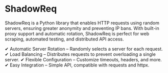 # ShadowReq
ShadowReq is a Python library that enables HTTP requests using random servers, ensuring greater anonymity and preventing IP bans. With built-in proxy support and automatic rotation, ShadowReq is perfect for web scraping, automated testing, and distributed API access.

✔ Automatic Server Rotation – Randomly selects a server for each request.
✔ Load Balancing – Distributes requests to prevent overloading a single server.
✔ Flexible Configuration – Customize timeouts, headers, and more.
✔ Easy Integration – Simple API, compatible with requests and httpx.

